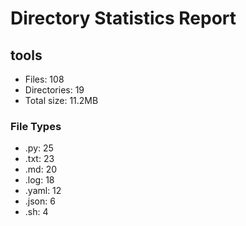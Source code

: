 # Directory Statistics Report

## tools

- Files: 108
- Directories: 19
- Total size: 11.2MB

### File Types
- .py: 25
- .txt: 23
- .md: 20
- .log: 18
- .yaml: 12
- .json: 6
- .sh: 4

